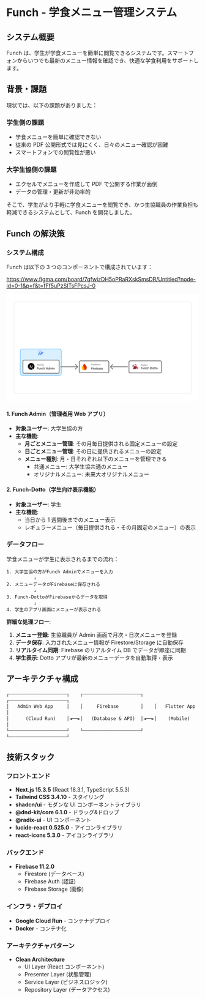 # Funch - 学食メニュー管理システム

## システム概要

Funch は、学生が学食メニューを簡単に閲覧できるシステムです。スマートフォンからいつでも最新のメニュー情報を確認でき、快適な学食利用をサポートします。

## 背景・課題

現状では、以下の課題がありました：

### 学生側の課題

- 学食メニューを簡単に確認できない
- 従来の PDF 公開形式では見にくく、日々のメニュー確認が困難
- スマートフォンでの閲覧性が悪い

### 大学生協側の課題

- エクセルでメニューを作成して PDF で公開する作業が面倒
- データの管理・更新が非効率的

そこで、学生がより手軽に学食メニューを閲覧でき、かつ生協職員の作業負担も軽減できるシステムとして、Funch を開発しました。

## Funch の解決策

### システム構成

Funch は以下の 3 つのコンポーネントで構成されています：

https://www.figma.com/board/7qfwizDH5oPRaRXskSmsDR/Untitled?node-id=0-1&p=f&t=fFf5uPzSITsFPcsJ-0

![Funch システム構成図](images/Funch.png)

#### 1. Funch Admin（管理者用 Web アプリ）

- **対象ユーザー**: 大学生協の方
- **主な機能**:
  - **月ごとメニュー管理**: その月毎日提供される固定メニューの設定
  - **日ごとメニュー管理**: その日に提供されるメニューの設定
  - **メニュー種別**: 月・日それぞれ以下のメニューを管理できる
    - 共通メニュー: 大学生協共通のメニュー
    - オリジナルメニュー: 未来大オリジナルメニュー

#### 2. Funch-Dotto（学生向け表示機能）

- **対象ユーザー**: 学生
- **主な機能**:
  - 当日から 1 週間後までのメニュー表示
  - レギュラーメニュー（毎日提供される・その月固定のメニュー）の表示

### データフロー

学食メニューが学生に表示されるまでの流れ：

```
1. 大学生協の方がFunch Adminでメニューを入力
          ↓
2. メニューデータがFirebaseに保存される
          ↓
3. Funch-DottoがFirebaseからデータを取得
          ↓
4. 学生のアプリ画面にメニューが表示される
```

**詳細な処理フロー**:

1. **メニュー登録**: 生協職員が Admin 画面で月次・日次メニューを登録
2. **データ保存**: 入力されたメニュー情報が Firestore/Storage に自動保存
3. **リアルタイム同期**: Firebase のリアルタイム DB でデータが即座に同期
4. **学生表示**: Dotto アプリが最新のメニューデータを自動取得・表示

## アーキテクチャ構成

```
┌─────────────────────┐    ┌─────────────────────┐    ┌─────────────────────┐
│   Admin Web App     │    │     Firebase        │    │   Flutter App       │
│      (Cloud Run)    │◄──►│   (Database & API)  │◄──►│    (Mobile)         │
└─────────────────────┘    └─────────────────────┘    └─────────────────────┘
```

## 技術スタック

### フロントエンド

- **Next.js 15.3.5** (React 18.3.1, TypeScript 5.5.3)
- **Tailwind CSS 3.4.10** - スタイリング
- **shadcn/ui** - モダンな UI コンポーネントライブラリ
- **@dnd-kit/core 6.1.0** - ドラッグ&ドロップ
- **@radix-ui** - UI コンポーネント
- **lucide-react 0.525.0** - アイコンライブラリ
- **react-icons 5.3.0** - アイコンライブラリ

### バックエンド

- **Firebase 11.2.0**
  - Firestore (データベース)
  - Firebase Auth (認証)
  - Firebase Storage (画像)

### インフラ・デプロイ

- **Google Cloud Run** - コンテナデプロイ
- **Docker** - コンテナ化

### アーキテクチャパターン

- **Clean Architecture**
  - UI Layer (React コンポーネント)
  - Presenter Layer (状態管理)
  - Service Layer (ビジネスロジック)
  - Repository Layer (データアクセス)
